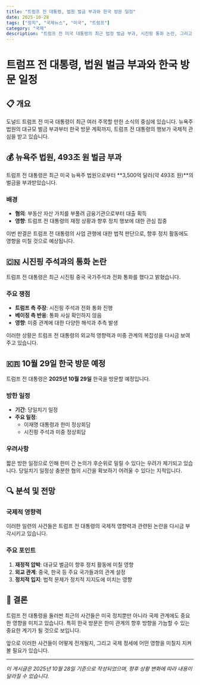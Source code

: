 ```yaml
---
title: "트럼프 전 대통령, 법원 벌금 부과와 한국 방문 일정"
date: 2025-10-28
tags: ["정치", "국제뉴스", "미국", "트럼프"]
category: "국제"
description: "트럼프 전 미국 대통령의 최근 법정 벌금 부과, 시진핑 통화 논란, 그리고 10월 한국 방문 일정에 대한 소식"
---
```


# 트럼프 전 대통령, 법원 벌금 부과와 한국 방문 일정

## 📋 개요

도널드 트럼프 전 미국 대통령이 최근 여러 주목할 만한 소식의 중심에 있습니다. 뉴욕주 법원의 대규모 벌금 부과부터 한국 방문 계획까지, 트럼프 전 대통령의 행보가 국제적 관심을 받고 있습니다.

## 💰 뉴욕주 법원, 493조 원 벌금 부과

트럼프 전 대통령은 최근 미국 뉴욕주 법원으로부터 **3,500억 달러(약 493조 원)**의 벌금을 부과받았습니다.

### 배경

- **혐의**: 부동산 자산 가치를 부풀려 금융기관으로부터 대출 획득
- **영향**: 트럼프 전 대통령의 재정 상황과 향후 정치 행보에 대한 관심 집중

이번 판결은 트럼프 전 대통령의 사업 관행에 대한 법적 판단으로, 향후 정치 활동에도 영향을 미칠 것으로 예상됩니다.

## 🇨🇳 시진핑 주석과의 통화 논란

트럼프 전 대통령은 최근 시진핑 중국 국가주석과 전화 통화를 했다고 밝혔습니다.

### 주요 쟁점

- **트럼프 측 주장**: 시진핑 주석과 전화 통화 진행
- **베이징 측 반응**: 통화 사실 확인하지 않음
- **영향**: 미중 관계에 대한 다양한 해석과 추측 발생

이러한 상황은 트럼프 전 대통령의 외교적 영향력과 미중 관계의 복잡성을 다시금 보여주고 있습니다.

## 🇰🇷 10월 29일 한국 방문 예정

트럼프 전 대통령은 **2025년 10월 29일** 한국을 방문할 예정입니다.

### 방한 일정

- **기간**: 당일치기 일정
- **주요 일정**:
  - 이재명 대통령과 한미 정상회담
  - 시진핑 주석과 미중 정상회담

### 우려사항

짧은 방한 일정으로 인해 한미 간 논의가 후순위로 밀릴 수 있다는 우려가 제기되고 있습니다. 당일치기 일정상 충분한 협의 시간을 확보하기 어려울 수 있다는 지적입니다.

## 🔍 분석 및 전망

### 국제적 영향력

이러한 일련의 사건들은 트럼프 전 대통령의 국제적 영향력과 관련된 논란을 다시금 부각시키고 있습니다.

### 주요 포인트

1. **재정적 압박**: 대규모 벌금이 향후 정치 활동에 미칠 영향
2. **외교 관계**: 중국, 한국 등 주요 국가들과의 관계 설정
3. **정치적 입지**: 법적 문제가 정치적 지지도에 미치는 영향

## 💭 결론

트럼프 전 대통령을 둘러싼 최근의 사건들은 미국 정치뿐만 아니라 국제 관계에도 중요한 영향을 미치고 있습니다. 특히 한국 방문은 한미 관계의 향후 방향을 가늠할 수 있는 중요한 계기가 될 것으로 보입니다.

앞으로 이러한 사건들이 어떻게 전개될지, 그리고 국제 정세에 어떤 영향을 미칠지 지켜볼 필요가 있습니다.

---

*이 게시글은 2025년 10월 28일 기준으로 작성되었으며, 향후 상황 변화에 따라 내용이 달라질 수 있습니다.*

